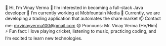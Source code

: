 👋 Hi, I’m Vinay Verma
👀 I’m interested in becoming a full-stack Java developer
🌱 I’m currently working at Mobfountain Media
💞️ Currently, we are developing a trading application that automates the share market
📫 Contact me: mrvinayverma100@gmail.com
😄 Pronouns: Mr. Vinay Verma (He/Him)
⚡ Fun fact: I love playing cricket, listening to music, practicing coding, and I’m excited to learn new technologies.

<!---
Er-vinay-v/Er-vinay-v is a ✨ special ✨ repository because its `README.md` (this file) appears on your GitHub profile.
You can click the Preview link to take a look at your changes.
--->
